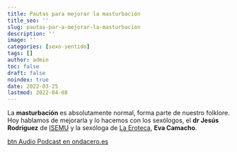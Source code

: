 ```yaml
---
title: Pautas para mejorar la masturbación
title_seo: ''
slug: pautas-par-a-mejorar-la-masturbacion
description: ''
image: ''
categories: [sexo-sentido]
tags: []
author: admin
toc: false
draft: false
noindex: true
date: 2022-03-25
lastmod: 2022-04-08
---
```

La **masturbación** es absolutamente normal, forma parte de nuestro
folklore. Hoy hablamos de mejorarla y lo hacemos con los sexólogos, el **dr
Jesús Rodríguez** de
[ISEMU](https://www.isemu.es/?gclid=Cj0KCQjw0PWRBhDKARIsAPKHFGjUg7ES_fAMM4-GXKpgWIqjEibVrRjqaNXs9VW5QuaEuuiuYkzlaYMaAkkoEALw_wcB)
y la sexóloga de [La Eroteca](/), **Eva Camacho**.

[btn Audio Podcast en ondacero.es](https://www.ondacero.es/emisoras/murcia/murcia/audios-podcast/mas-de-uno/pautas-mejorar-masturbacion_20220325623dc28c56dbae00010157a4.htmlhttps://www.ondacero.es/emisoras/murcia/murcia/audios-podcast/mas-de-uno/pautas-mejorar-masturbacion_20220325623dc28c56dbae00010157a4.html)
